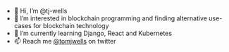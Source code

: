- 👋  Hi, I’m @tj-wells
- 👀  I’m interested in blockchain programming and finding alternative use-cases for blockchain technology
- 🌱  I’m currently learning Django, React and Kubernetes
- 📫  Reach me [@tomjwells](https://twitter.com/tomjwells) on twitter

<!---
tj-wells/tj-wells is a ✨ special ✨ repository because its `README.md` (this file) appears on your GitHub profile.
You can click the Preview link to take a look at your changes.
--->
